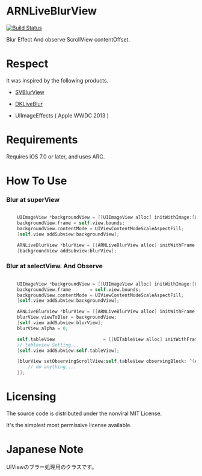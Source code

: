 ARNLiveBlurView
======================

[![Build Status](https://travis-ci.org/xxxAIRINxxx/ARNLiveBlurView.svg?branch=master)](https://travis-ci.org/xxxAIRINxxx/ARNLiveBlurView)

Blur Effect And observe ScrollView contentOffset.


Respect
============

It was inspired by the following products.

* [SVBlurView](https://github.com/TransitApp/SVBlurView)

* [DKLiveBlur](https://github.com/kronik/DKLiveBlur)

* UIImageEffects ( Apple WWDC 2013 )


Requirements
============

Requires iOS 7.0 or later, and uses ARC.


How To Use
============

### Blur at superView
```objectivec

    UIImageView *backgroundView = [[UIImageView alloc] initWithImage:[UIImage imageNamed:@"background"]];
    backgroundView.frame = self.view.bounds;
    backgroundView.contentMode = UIViewContentModeScaleAspectFill;
    [self.view addSubview:backgroundView];

    ARNLiveBlurView *blurView = [[ARNLiveBlurView alloc] initWithFrame:backgroundView.bounds];
    [backgroundView addSubview:blurView];

```

### Blur at selectView. And Observe
```objectivec

    UIImageView *backgroundView = [[UIImageView alloc] initWithImage:[UIImage imageNamed:@"background"]];
    backgroundView.frame       = self.view.bounds;
    backgroundView.contentMode = UIViewContentModeScaleAspectFill;
    [self.view addSubview:backgroundView];

    ARNLiveBlurView *blurView = [[ARNLiveBlurView alloc] initWithFrame:backgroundView.bounds];
    blurView.viewToBlur = backgroundView;
    [self.view addSubview:blurView];
    blurView.alpha = 0;

    self.tableView                  = [[UITableView alloc] initWithFrame:CGRectMake(0, 0, CGRectGetWidth(self.view.bounds), CGRectGetHeight(self.view.bounds)) style:UITableViewStylePlain];
    // tableview Setting...
    [self.view addSubview:self.tableView];

    [blurView setObservingScrollView:self.tableView observingBlock: ^(ARNLiveBlurView *blurredView, UIScrollView *observingView) {
        // do anything....
    }];

```


Licensing
============

The source code is distributed under the nonviral MIT License.

 It's the simplest most permissive license available.


Japanese Note
============

UIViewのブラー処理用のクラスです。
